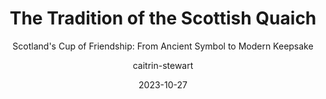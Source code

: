 ---
# --- Metadata for the entire post ---
title: "The Tradition of the Scottish Quaich"
subtitle: "Scotland's Cup of Friendship: From Ancient Symbol to Modern Keepsake"
concept: "The quaich, Scotland's traditional 'cup of friendship', represents hospitality, unity, and trust through its unique design and ceremonial use."
description: "Explore the evolution of the quaich, Scotland's 'cup of friendship', from its origins and clan significance to its role in modern ceremony and diplomacy."
layout: "post.njk"
date: 2023-10-27
author: "caitrin-stewart"
tags:
  - post
  - tradition
  - scotland
  - products
  - pewter
  - weddings
  - celtic
  - quaich
headerImageId: "IMG00012"
summary: "<p>The <b>quaich</b>, Scotland's cherished <b>\"cup of friendship,\"</b> holds a special place in Scottish tradition, symbolising hospitality, unity, and trust. Originating centuries ago, its simple yet profound design—a shallow, two-handled bowl—embodies a rich history spanning <b>clan</b> gatherings, ceremonial rituals, royal celebrations, and contemporary <b>weddings</b>. This article explores the evolution of the quaich, delving into its earliest origins, cultural significance, craftsmanship, historical anecdotes, and enduring presence in modern Scottish culture.</p>"

# --- Array of Content Sections ---
sections:
  - heading: "Early Origins: Ancient Beginnings and Symbolic Meaning"
    text: |
      <p>The <b>quaich</b>, derived from the Gaelic word <b>"cuach"</b> meaning cup, traces its origins to medieval Scotland. Archaeological evidence suggests early quaichs date back as far as the 16th century, though some theories posit even earlier roots. Initially carved from simple materials such as <b>wood</b>, <b>horn</b>, and <b>bone</b>, early quaichs represented more than mere drinking vessels; they symbolised peace, friendship, and trust, integral values within and between clans. Their distinctive <b>two-handled design</b> encouraged mutual trust, as both hands were visible, discouraging concealed weapons or hidden intentions.</p>
    imageId: "IMG00013"

  - heading: "Symbol of Clan Unity and Hospitality"
    text: |
      <p>Historically, the <b>quaich</b> became an essential feature in Highland <b>clan gatherings</b>. As clans formed alliances, resolved conflicts, or celebrated milestones, the shared drinking from a single quaich symbolised unity, trust, and mutual respect. Chieftains used larger ceremonial quaichs to signify status and generosity, while smaller quaichs passed among family and clan members reinforced bonds and kinship. This communal sharing ritual was fundamental to reinforcing social structures and building trust in communities defined by complex interpersonal relationships.</p>
    imageId: "IMG00014"

  - heading: "Evolution of Design: Materials and Craftsmanship"
    text: |
      <p>Initially, quaichs were crafted from locally available materials like <b>wood</b> and <b>horn</b>. Wooden quaichs, often turned from solid pieces of timber, were the most common. The technique of <b>"stave-built"</b> quaichs—using slats of wood bound by willow hoops—emerged later, demonstrating increased sophistication. By the 17th century, metal quaichs began to appear, first as luxury items among Scottish nobility, crafted in <b>silver</b> and adorned with intricate <b>Celtic</b> designs. <b>Pewter</b> quaichs became popular among the broader populace, more affordable yet elegant. By the 18th and 19th centuries, quaich craftsmanship had evolved significantly, incorporating detailed engraving, embellishments, and symbolic motifs, reflecting a blend of traditional and contemporary influences.</p>
    imageId: "IMG00015"

  - heading: "Quaich and Royal Connections"
    text: |
      <p>The <b>quaich's</b> significance extended beyond clan culture to the royal courts of Scotland and later Great Britain. Monarchs historically recognised its symbolic power, using ornate quaichs to cement alliances and friendships with visitors and dignitaries. Notably, <b>King James VI</b> of Scotland (later James I of England) is said to have embraced the tradition enthusiastically, gifting quaichs to foreign guests. Later royal visits, particularly by <b>Queen Victoria</b> and Prince Albert, brought renewed attention to Scottish customs, solidifying the quaich's status as a cherished symbol of Scottish heritage. Today, royal quaichs remain prized artifacts, often presented during state visits and ceremonial occasions, underscoring continued respect for the tradition at the highest levels.</p>
    imageId: "IMG00017"

  - heading: "Quaich Traditions and Whisky: A Timeless Pairing"
    text: |
      <p>Integral to the <b>quaich's</b> tradition is its association with Scotland's famous spirit: <b>whisky</b>. Historically, whisky became the beverage most commonly shared from quaichs, enhancing their symbolic significance as vessels of warmth and conviviality. This pairing helped cement Scotland's global reputation for hospitality, as visitors were warmly welcomed through a shared dram. Modern whisky-tasting rituals often incorporate the quaich, with distilleries and whisky societies preserving this tradition. This enduring pairing underscores the quaich's cultural resonance beyond its physical form, blending tangible heritage with Scotland's iconic drink.</p>
    imageId: "IMG00018"

  - heading: "Cultural Decline and Revival"
    text: |
      <p>During the 18th and 19th centuries, Scotland experienced significant social and political upheaval, including the suppression of Highland culture following the <b>Jacobite rebellions</b>. The <b>quaich</b>, along with other symbols of Gaelic heritage, suffered a decline in public prominence. Despite this, the tradition quietly persisted in rural and Highland communities, preserved by families committed to their ancestral customs. By the late 19th and early 20th centuries, a <b>cultural revival</b> began, partly influenced by renewed interest in Scottish history, folklore, and nationalism. The quaich regained popularity as a national symbol, supported by renewed scholarly attention and a growing tourism industry eager to celebrate authentic Scottish traditions.</p>
    imageId: "IMG00019"

  - heading: "The Quaich in Contemporary Scottish Culture"
    text: |
      <p>Today, the <b>quaich</b> remains firmly embedded in Scottish life, extending beyond historical ceremony into contemporary celebrations and international relations. <b>Weddings</b> frequently include a quaich ceremony, reinforcing its timeless message of unity and partnership. Quaichs have become popular gifts for milestone events such as anniversaries, retirements, and graduations, symbolising ongoing goodwill. Scottish <b>diaspora</b> communities worldwide cherish quaichs as meaningful connections to their ancestral roots, passing down family heirlooms through generations. Its simplicity, symbolism, and elegance ensure the quaich continues to resonate deeply, both in Scotland and internationally.</p>
    imageId: "IMG00020"

  - heading: "Quaich as a Modern Symbol of Friendship and Diplomacy"
    text: |
      <p>In recent decades, the <b>quaich</b> has evolved into an international symbol of friendship and <b>diplomacy</b>. Scotland's government and civic leaders frequently present quaichs during diplomatic exchanges, highlighting their role as tangible gestures of goodwill and mutual respect. Major international events, conferences, and sporting tournaments held in Scotland often feature ceremonial presentations involving quaichs, symbolising trust, shared goals, and intercultural harmony. This modern diplomatic role underscores how deeply the quaich's symbolism has permeated beyond its traditional clan origins, becoming a universally recognisable symbol of friendship.</p>
    imageId: "IMG00021"

  - heading: "Collecting Quaichs: Preservation and Modern Appeal"
    text: |
      <p>The <b>quaich's</b> rich history, beautiful craftsmanship, and symbolic resonance have made it highly collectible. Antique quaichs, especially those crafted from <b>silver</b> or engraved with historical significance, attract significant interest among <b>collectors</b>, historians, and enthusiasts worldwide. Modern artisans continue to produce quaichs using traditional techniques while integrating contemporary styles and materials, such as stainless steel or ceramic. These modern adaptations ensure the quaich remains accessible and relevant to a diverse audience. Museums, galleries, and cultural centers across Scotland prominently display quaich collections, celebrating their historical significance and educating visitors on their cultural value.</p>
    imageId: "IMG00022"

  - heading: "The Quaich in Ceremony and Celebration"
    text: |
      <p>Quaichs featured prominently in significant life events and celebrations, marking births, <b>weddings</b>, funerals, and farewells. In marriage ceremonies, newlyweds traditionally drank from the <b>quaich</b>, symbolising their commitment to share life's joys and sorrows. <b>Baptisms</b> often involved a quaich as a vessel for blessing and welcoming newborns into the community. The quaich also featured in farewell ceremonies, offering departing friends a final symbolic gesture of goodwill and remembrance. Its presence in these personal rites reinforced its symbolic meaning of friendship, unity, and collective memory.</p>
    imageId: "IMG00016"

# --- Optional Conclusion Section ---
# Correctly indented relative to 'sections', 'summary', 'headerImageId' etc.
conclusion:
  heading: "Conclusion: The Enduring Power of the Quaich"
  text: |
    <p>From humble beginnings as a simple wooden cup to a sophisticated emblem of Scottish hospitality and friendship, the <b>quaich's</b> journey symbolises Scotland's resilience and cultural continuity. Its evolution mirrors Scotland's own history, shaped by tradition, turmoil, revival, and adaptation. Today, whether shared during intimate family gatherings or offered ceremonially on the global stage, the quaich remains an enduring, powerful emblem of unity and goodwill. This tradition continues to remind Scots and non-Scots alike of the lasting power of simple gestures to strengthen bonds and celebrate friendship across generations.</p>
  # Optional: Add imageId for conclusion image if desired
  # imageId: "IMG00023"
---